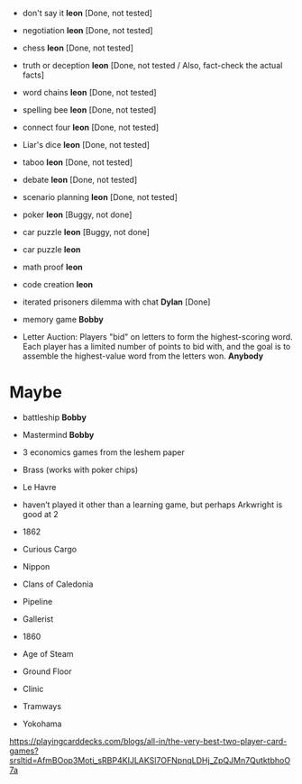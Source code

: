 - don't say it **leon** [Done, not tested]
- negotiation **leon** [Done, not tested]
- chess **leon** [Done, not tested]
- truth or deception **leon** [Done, not tested / Also, fact-check the actual facts]
- word chains **leon** [Done, not tested]

- spelling bee **leon** [Done, not tested]
- connect four **leon** [Done, not tested]
- Liar's dice **leon** [Done, not tested]
- taboo **leon** [Done, not tested]
- debate **leon** [Done, not tested]
- scenario planning **leon** [Done, not tested]


- poker **leon** [Buggy, not done]
- car puzzle **leon** [Buggy, not done]


- car puzzle **leon**
- math proof **leon**
- code creation **leon**


- iterated prisoners dilemma with chat **Dylan** [Done]





- memory game **Bobby**
- Letter Auction: Players "bid" on letters to form the highest-scoring word. Each player has a limited number of points to bid with, and the goal is to assemble the highest-value word from the letters won. **Anybody**

# Maybe
- battleship **Bobby**
- Mastermind **Bobby**

- 3 economics games from the leshem paper
- Brass (works with poker chips)
- Le Havre
-  haven’t played it other than a learning game, but perhaps Arkwright is good at 2
- 1862
- Curious Cargo
- Nippon
- Clans of Caledonia
- Pipeline
- Gallerist
- 1860
- Age of Steam
- Ground Floor
- Clinic
- Tramways
- Yokohama

https://playingcarddecks.com/blogs/all-in/the-very-best-two-player-card-games?srsltid=AfmBOop3Moti_sRBP4KIJLAKSl7OFNpnqLDHj_ZpQJMn7QutktbhoO7a
